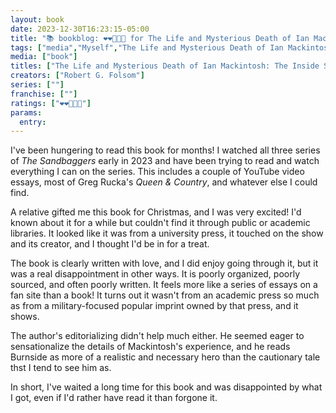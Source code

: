 ```yaml
---
layout: book
date: 2023-12-30T16:23:15-05:00
title: "📚 bookblog: ❤️❤️🖤🖤🖤 for The Life and Mysterious Death of Ian Mackintosh: The Inside Story of The Sandbaggers and Television's Top Spy, by Robert G. Folsom"
tags: ["media","Myself","The Life and Mysterious Death of Ian Mackintosh","Robert G. Folsom","Ian Mackintosh","The Sandbaggers","Greg Rucka","Queen & Country"]
media: ["book"]
titles: ["The Life and Mysterious Death of Ian Mackintosh: The Inside Story of The Sandbaggers and Television's Top Spy"]
creators: ["Robert G. Folsom"]
series: [""]
franchise: [""]
ratings: ["❤️❤️🖤🖤🖤"]
params:
  entry:
---
```


I've been hungering to read this book for months! I watched all three series of *The Sandbaggers* early in 2023 and have been trying to read and watch everything I can on the series. This includes a couple of YouTube video essays, most of Greg Rucka's *Queen & Country*, and whatever else I could find.

A relative gifted me this book for Christmas, and I was very excited! I'd known about it for a while but couldn't find it through public or academic libraries. It looked like it was from a university press, it touched on the show and its creator, and I thought I'd be in for a treat.

The book is clearly written with love, and I did enjoy going through it, but it was a real disappointment in other ways. It is poorly organized, poorly sourced, and often poorly written. It feels more like a series of essays on a fan site than a book! It turns out it wasn't from an academic press so much as from a military-focused popular imprint owned by that press, and it shows.

The author's editorializing didn't help much either. He seemed eager to sensationalize the details of Mackintosh's experience, and he reads Burnside as more of a realistic and necessary hero than the cautionary tale thst I tend to see him as.

In short, I've waited a long time for this book and was disappointed by what I got, even if I'd rather have read it than forgone it.
